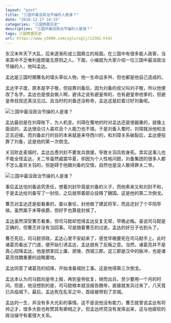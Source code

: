```yaml
---
layout: "post"
title: "三国中最没政治节操的人是谁？"
date: "2018-12-17 16:15"
categories: "三国两晋历史"
description: "三国中最没政治节操的人是谁？"
tags: 三国两晋历史
url: https://www.y5000.com/zgls/sglj/11502.html
---
```






东汉末年天下大乱，后来逐渐形成三国鼎立的局面。在三国中有很多能人政客，当来其中不乏唯利是图毫无原则之人。下面，小编就为大家介绍一位三国中最没政治节操的人，他叫孟达。

孟达是三国时期著名的墙头草似人物，他一生命运多舛，但也都是他自己造成的。

孟达字子度，原本是字子敬，但投靠刘备后，因为刘备的叔父叫刘子敬，所以他便改了名字。孟达也是很会做人啊，避讳之说有避皇帝的，也有避皇帝他爹的，但避皇帝叔叔还真没见过。且当时的刘备还没称帝，孟达这是赶着讨好刘备呢。

![三国中最没政治节操的人是谁？](/uploads/allimg/170119/6-1F119151644V0.JPG)

孟达最初是在刘璋账下，为人机变。刘璋在蜀地的时对孟达还是很器重的，就像上面说的，孟达很会讨人喜欢且个人能力也不错。于是刘备入蜀时，刘璋就派他和法正去迎接。而刘备此行的目的本来就是来夺西川的，和刘璋关系破裂后，孟达便投靠了刘备，这是他的第一次倒戈。

关羽败走麦城时，孟达怂恿刘封不要发兵救援，导致关羽兵败身死。其实这事儿也不能全怪孟达，关二爷虽然威震华夏，却因为个人性格问题，刘备集团的很多人都不怎么喜欢关羽的，但是碍于他跟刘备的交情，自然也是没人敢得罪关二爷。

![三国中最没政治节操的人是谁？](/uploads/allimg/170119/6-1F119151J5D2.JPG)

事后孟达怕刘备追究责任，想着刘封毕竟是刘备的义子，而他素来又和刘封不和，于是孟达给刘备写了一封信，之后就带着部众投降了魏国。这是他的第二次倒戈。

曹丕对孟达还是挺看重的，委以重任，封他做了建武将军，而且还封了个平阳亭侯。虽然属于末等侯爵，但好歹也算是封侯了。

孟达虽然深受曹丕看重，但司马懿却觉得孟达反复无常，早晚必叛。虽说司马懿是正确的，但曹丕并没有当回事。可是随着曹丕的过逝，孟达的好日子也到头了。

曹丕死后，司马懿领政，孟达心里不安起来了，感觉早晚要死在司马懿手上。此时诸葛亮看出了门道，便开始引诱孟达，孟达就有了反叛之意。当然，诸葛亮并不是真心招降孟达，他是想拿回上庸、房陵、西城三郡。这三郡是汉中的脉冲，也是诸葛亮伐魏重要的战略要地。

孟达同意了诸葛亮的招降，开始准备城防工事。这是他得第三次倒戈。

孟达本认为司马懿向皇帝上报，再到皇帝批复，继而出兵，至少要用一个月的时间。但是，他没想到的是，司马懿根本就没报告魏帝，直接就发兵过来了，八天竟已兵临城下。最后，孟达死在乱军之中，首级被带到了京城。

孟达的一生，并没有多大光彩的事情。这不是说他没有能力，曹丕就曾说孟达有将帅之才，很多大臣也称赞其有卿相之才。但孟达终究没有发挥出来，这与他疲软的政治操守有着很大关系。
